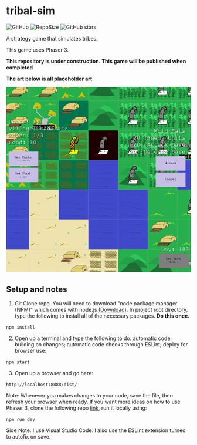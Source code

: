# tribal-sim
![GitHub](https://img.shields.io/github/license/LK00100100/tribal-sim.svg)
![RepoSize](https://img.shields.io/github/repo-size/LK00100100/tribal-sim.svg)
![GitHub stars](https://img.shields.io/github/stars/LK00100100/tribal-sim.svg?style=social)

A strategy game that simulates tribes.

This game uses Phaser 3.

**This repository is under construction. This game will be published when completed**

**The art below is all placeholder art**

![alt text](https://raw.githubusercontent.com/LK00100100/tribal-sim/master/tribal-sim-screenshot.PNG "Demo")

## Setup and notes
1) Git Clone repo. You will need to download "node package manager (NPM)" which comes with node.js [(Download)](https://nodejs.org/en/download/). In project root directory, type the following to install all of the necessary packages. **Do this once.**

```
npm install 
```
2) Open up a terminal and type the following to do: automatic code building on changes; automatic code checks through ESLint; deploy for browser use:
```
npm start
```
3) Open up a browser and go here:
```
http://localhost:8888/dist/
```
Note: Whenever you makes changes to your code, save the file, then refresh your browser when ready.
If you want more ideas on how to use Phaser 3, clone the following repo [link](https://github.com/photonstorm/phaser3-examples), run it locally using:
```
npm run dev
```
Side Note: I use Visual Studio Code. I also use the ESLint extension turned to autofix on save.

